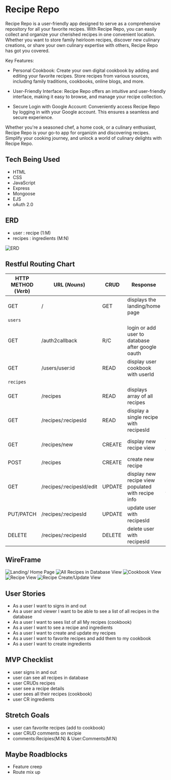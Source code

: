 # Recipe Repo
Recipe Repo is a user-friendly app designed to serve as a comprehensive repository for all your favorite recipes. With Recipe Repo, you can easily collect and organize your cherished recipes in one convenient location. Whether you want to store family heirloom recipes, discover new culinary creations, or share your own culinary expertise with others, Recipe Repo has got you covered.

Key Features:

* Personal Cookbook: Create your own digital cookbook by adding and editing your favorite recipes. Store recipes from various sources, including family traditions, cookbooks, online blogs, and more.

* User-Friendly Interface: Recipe Repo offers an intuitive and user-friendly interface, making it easy to browse, and manage your recipe collection. 

* Secure Login with Google Account: Conveniently access Recipe Repo by logging in with your Google account. This ensures a seamless and secure experience.

Whether you're a seasoned chef, a home cook, or a culinary enthusiast, Recipe Repo is your go-to app for organizin and discovering recipes. Simplify your cooking journey, and unlock a world of culinary delights with Recipe Repo.

## Tech Being Used
* HTML
* CSS
* JavaScript
* Express
* Mongoose
* EJS
* oAuth 2.0

## ERD
* user : recipe (1:M)
* recipes : ingredients (M:N)

![ERD](assets/ERD.drawio.png)

## Restful Routing Chart
| HTTP METHOD (_Verb_) | URL (_Nouns_)            | CRUD   | Response                                           | Notes                        |
| -------------------- | ------------------------ | ------ | -------------------------------------------------- | ---------------------------- |
| GET                  | /                        | GET    | displays the landing/home page                     |                              |
| `users`              |                          |        |                                                    |                              |
| GET                  | /auth2callback           | R/C    | login or add user to database after google oauth   |                              |
| GET                  | /users/user:id           | READ   | display user cookbook with userId                  |                              |
| `recipes`            |                          |        |                                                    |                              |
| GET                  | /recipes                 | READ   | displays array of all recipes                      |                              |
| GET                  | /recipes/:recipesId      | READ   | display a single recipe with recipesId             |                              |
| GET                  | /recipes/new             | CREATE | display new recipe view                            | create/update uses same view |
| POST                 | /recipes                 | CREATE | create new recipe                                  |                              |
| GET                  | /recipes/:recipesId/edit | UPDATE | display new recipe view populated with recipe info | create/update uses same view |
| PUT/PATCH            | /recipes/:recipesId      | UPDATE | update user with recipesId                         |                              |
| DELETE               | /recipes/:recipesId      | DELETE | delete user with recipesId                         |                              |


## WireFrame
![Landing/ Home Page](assets/Landing_HomePage.drawio.png)
![All Recipes in Database View](assets/All-Recipes-in-Database-View.drawio.png)
![Cookbook View](assets/Cookbook-View.drawio.png)
![Recipe View](assets/Recipe-View.drawio.png)
![Recipe Create/Update View](assets/Recipe-Create_Update-View.drawio.png)

## User Stories
* As a user I want to signs in and out
* As a user and viewer I want to be able to see a list of all recipes in the database
* As a user I want to sees list of all My recipes (cookbook)
* As a user I want to see a recipe and ingredients
* As a user I want to create and update my recipes
* As a user I want to favorite recipes and add them to my cookbook
* As a user I want to create ingredients

## MVP Checklist
* user signs in and out
* user can see all recipes in database
* user CRUDs recipes
* user see a recipe details
* user sees all their recipes (cookbook)
* user CR ingredients

## Stretch Goals
* user can favorite recipes (add to cookbook)
* user CRUD comments on recipie
* comments:Recipies(M:N) & User:Comments(M:N)

## Maybe Roadblocks
* Feature creep
* Route mix up
